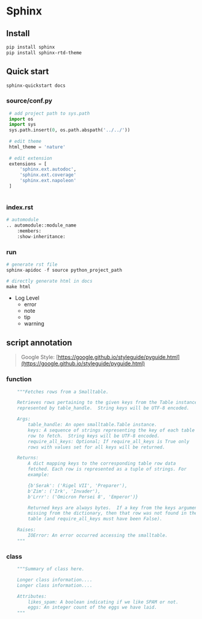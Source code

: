# Sphinx

## Install

```bash
pip install sphinx
pip install sphinx-rtd-theme
```

## Quick start

```bash
sphinx-quickstart docs
```

### source/conf.py

```python
 # add project path to sys.path
 import os                                                                        
 import sys                                                                       
 sys.path.insert(0, os.path.abspath('../../'))
 
 # edit theme
 html_theme = 'nature'
 
 # edit extension
 extensions = [
     'sphinx.ext.autodoc',
     'sphinx.ext.coverage'
     'sphinx.ext.napoleon'
 ]
 
```

### index.rst

```python
# automodule
.. automodule::module_name
    :members:
    :show-inheritance:
```

### run

```python
# generate rst file
sphinx-apidoc -f source python_project_path

# directly generate html in docs
make html
```

* Log Level
  * error
  * note
  * tip
  * warning

## script annotation

> Google Style: [https://google.github.io/styleguide/pyguide.html](https://google.github.io/styleguide/pyguide.html)

### function

```python
    """Fetches rows from a Smalltable.

    Retrieves rows pertaining to the given keys from the Table instance
    represented by table_handle.  String keys will be UTF-8 encoded.

    Args:
        table_handle: An open smalltable.Table instance.
        keys: A sequence of strings representing the key of each table
        row to fetch.  String keys will be UTF-8 encoded.
        require_all_keys: Optional; If require_all_keys is True only
        rows with values set for all keys will be returned.

    Returns:
        A dict mapping keys to the corresponding table row data
        fetched. Each row is represented as a tuple of strings. For
        example:

        {b'Serak': ('Rigel VII', 'Preparer'),
        b'Zim': ('Irk', 'Invader'),
        b'Lrrr': ('Omicron Persei 8', 'Emperor')}

        Returned keys are always bytes.  If a key from the keys argument is
        missing from the dictionary, then that row was not found in the
        table (and require_all_keys must have been False).

    Raises:
        IOError: An error occurred accessing the smalltable.
    """
```

### class

```python
    """Summary of class here.

    Longer class information....
    Longer class information....

    Attributes:
        likes_spam: A boolean indicating if we like SPAM or not.
        eggs: An integer count of the eggs we have laid.
    """
```


